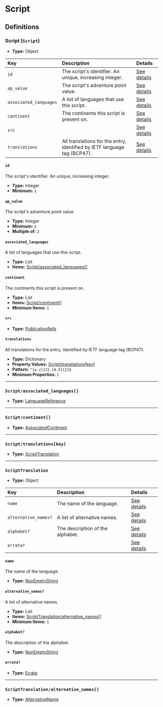# Script

## Definitions

### <a name="Script"></a> Script (`Script`)

- **Type:** Object

Key | Description | Details
:-- | :-- | :--
`id` | The script's identifier. An unique, increasing integer. | <a href="#Script/id">See details</a>
`ap_value` | The script's adventure point value. | <a href="#Script/ap_value">See details</a>
`associated_languages` | A list of languages that use this script. | <a href="#Script/associated_languages">See details</a>
`continent` | The continents this script is present on. | <a href="#Script/continent">See details</a>
`src` |  | <a href="#Script/src">See details</a>
`translations` | All translations for the entry, identified by IETF language tag (BCP47). | <a href="#Script/translations">See details</a>

#### <a name="Script/id"></a> `id`

The script's identifier. An unique, increasing integer.

- **Type:** Integer
- **Minimum:** `1`

#### <a name="Script/ap_value"></a> `ap_value`

The script's adventure point value.

- **Type:** Integer
- **Minimum:** `2`
- **Multiple of:** `2`

#### <a name="Script/associated_languages"></a> `associated_languages`

A list of languages that use this script.

- **Type:** List
- **Items:** <a href="#Script/associated_languages[]">Script/associated_languages[]</a>

#### <a name="Script/continent"></a> `continent`

The continents this script is present on.

- **Type:** List
- **Items:** <a href="#Script/continent[]">Script/continent[]</a>
- **Minimum Items:** `1`

#### <a name="Script/src"></a> `src`

- **Type:** <a href="../../source/_PublicationRef.md#PublicationRefs">PublicationRefs</a>

#### <a name="Script/translations"></a> `translations`

All translations for the entry, identified by IETF language tag (BCP47).

- **Type:** Dictionary
- **Property Values:** <a href="#Script/translations[key]">Script/translations[key]</a>
- **Pattern:** `^[a-z]{2}-[A-Z]{2}$`
- **Minimum Properties:** `1`

---

### <a name="Script/associated_languages[]"></a> `Script/associated_languages[]`

- **Type:** <a href="../../_SimpleReferences.md#LanguageReference">LanguageReference</a>

---

### <a name="Script/continent[]"></a> `Script/continent[]`

- **Type:** <a href="./_LanguageScript.md#AssociatedContinent">AssociatedContinent</a>

---

### <a name="Script/translations[key]"></a> `Script/translations[key]`

- **Type:** <a href="#ScriptTranslation">ScriptTranslation</a>

---

### <a name="ScriptTranslation"></a> `ScriptTranslation`

- **Type:** Object

Key | Description | Details
:-- | :-- | :--
`name` | The name of the language. | <a href="#ScriptTranslation/name">See details</a>
`alternative_names?` | A list of alternative names. | <a href="#ScriptTranslation/alternative_names">See details</a>
`alphabet?` | The description of the alphabet. | <a href="#ScriptTranslation/alphabet">See details</a>
`errata?` |  | <a href="#ScriptTranslation/errata">See details</a>

#### <a name="ScriptTranslation/name"></a> `name`

The name of the language.

- **Type:** <a href="../../_NonEmptyString.md#NonEmptyString">NonEmptyString</a>

#### <a name="ScriptTranslation/alternative_names"></a> `alternative_names?`

A list of alternative names.

- **Type:** List
- **Items:** <a href="#ScriptTranslation/alternative_names[]">ScriptTranslation/alternative_names[]</a>
- **Minimum Items:** `1`

#### <a name="ScriptTranslation/alphabet"></a> `alphabet?`

The description of the alphabet.

- **Type:** <a href="../../_NonEmptyString.md#NonEmptyString">NonEmptyString</a>

#### <a name="ScriptTranslation/errata"></a> `errata?`

- **Type:** <a href="../../source/_Erratum.md#Errata">Errata</a>

---

### <a name="ScriptTranslation/alternative_names[]"></a> `ScriptTranslation/alternative_names[]`

- **Type:** <a href="../../_AlternativeNames.md#AlternativeName">AlternativeName</a>
